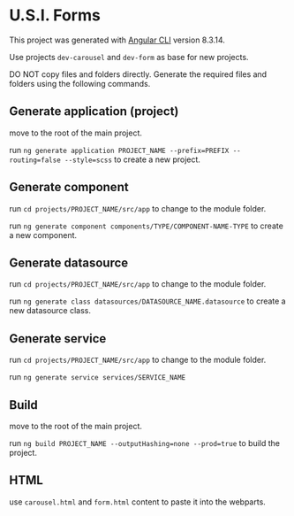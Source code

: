 # U.S.I. Forms

This project was generated with [Angular CLI](https://github.com/angular/angular-cli) version 8.3.14.

Use projects `dev-carousel` and `dev-form` as base for new projects.

DO NOT copy files and folders directly. Generate the required files and folders using the following commands.

## Generate application (project)

move to the root of the main project.

run `ng generate application PROJECT_NAME --prefix=PREFIX --routing=false --style=scss` to create a new project.

## Generate component

run `cd projects/PROJECT_NAME/src/app` to change to the module folder.

run `ng generate component components/TYPE/COMPONENT-NAME-TYPE` to create a new component.

## Generate datasource

run `cd projects/PROJECT_NAME/src/app` to change to the module folder.

run `ng generate class datasources/DATASOURCE_NAME.datasource` to create a new datasource class.

## Generate service

run `cd projects/PROJECT_NAME/src/app` to change to the module folder.

run `ng generate service services/SERVICE_NAME`

## Build

move to the root of the main project.

run `ng build PROJECT_NAME --outputHashing=none --prod=true` to build the project.

## HTML

use `carousel.html` and `form.html` content to paste it into the webparts.
